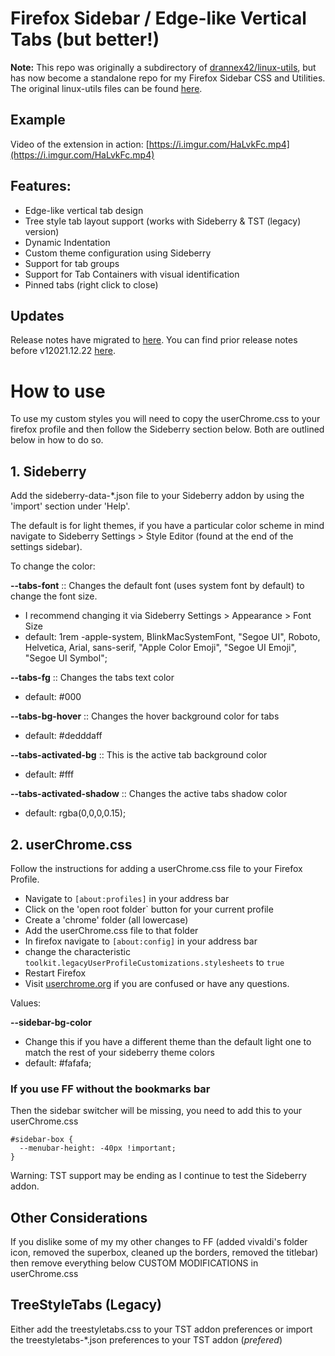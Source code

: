 # Firefox Sidebar / Edge-like Vertical Tabs (but better!)

**Note:** This repo was originally a subdirectory of [drannex42/linux-utils](https://github.com/drannex42//linux-utils/), but has now become a standalone repo for my Firefox Sidebar CSS and Utilities. The original linux-utils files can be found [here](https://github.com/drannex42/utils). 

## Example
Video of the extension in action: [https://i.imgur.com/HaLvkFc.mp4](https://i.imgur.com/HaLvkFc.mp4)

## Features: 
  - Edge-like vertical tab design 
  - Tree style tab layout support (works with Sideberry & TST (legacy) version) 
  - Dynamic Indentation
  - Custom theme configuration using Sideberry 
  - Support for tab groups 
  - Support for Tab Containers with visual identification
  - Pinned tabs (right click to close) 

## Updates

Release notes have migrated to [here](https://github.com/drannex42/FirefoxSidebar/releases). You can find prior release notes before v12021.12.22 [here](https://github.com/drannex42/FirefoxSidebar/releases/tag/v12021.12.22). 

# How to use

To use my custom styles you will need to copy the userChrome.css to your firefox profile and then follow the Sideberry section below. Both are outlined below in how to do so. 

## 1. Sideberry

Add the sideberry-data-*.json file to your Sideberry addon by using the 'import' section under 'Help'. 

The default is for light themes, if you have a particular color scheme in mind navigate to Sideberry Settings > Style Editor (found at the end of the settings sidebar). 

To change the color: 

**--tabs-font** :: Changes the default font (uses system font by default) to change the font size. 
- I recommend changing it via Sideberry Settings > Appearance > Font Size
- default: 1rem -apple-system, BlinkMacSystemFont, "Segoe UI", Roboto, Helvetica, Arial, sans-serif, "Apple Color Emoji", "Segoe UI Emoji", "Segoe UI Symbol";

**--tabs-fg** :: Changes the tabs text color 
- default: #000

**--tabs-bg-hover** :: Changes the hover background color for tabs 
- default: #dedddaff

**--tabs-activated-bg** :: This is the active tab background color 
- default: #fff

**--tabs-activated-shadow** :: Changes the active tabs shadow color 
- default: rgba(0,0,0,0.15);

## 2. userChrome.css 

Follow the instructions for adding a userChrome.css file to your Firefox Profile.

- Navigate to `[about:profiles]` in your address bar
- Click on the 'open root folder` button for your current profile 
- Create a 'chrome' folder (all lowercase)
- Add the userChrome.css file to that folder
- In firefox navigate to `[about:config]` in your address bar
- change the characteristic `toolkit.legacyUserProfileCustomizations.stylesheets` to `true` 
- Restart Firefox
- Visit [userchrome.org](https://www.userchrome.org/how-create-userchrome-css.html) if you are confused or have any questions. 

Values: 

 **--sidebar-bg-color**
 - Change this if you have a different theme than the default light one to match the rest of your sideberry theme colors 
 - default: #fafafa;


### If you use FF without the bookmarks bar

Then the sidebar switcher will be missing, you need to add this to your userChrome.css

```
#sidebar-box {
  --menubar-height: -40px !important;
}
```

Warning: TST support may be ending as I continue to test the Sideberry addon. 

## Other Considerations

If you dislike some of my my other changes to FF (added vivaldi's folder icon, removed the superbox, cleaned up the borders, removed the titlebar) then remove everything below CUSTOM MODIFICATIONS in userChrome.css


## TreeStyleTabs (Legacy)

Either add the treestyletabs.css to your TST addon preferences or import the treestyletabs-\*.json preferences to your TST addon (_prefered_)
